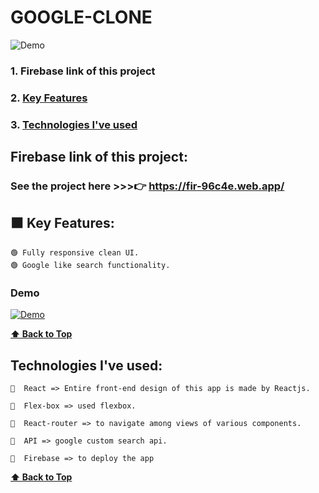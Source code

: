 # GOOGLE-CLONE

![Demo](https://user-images.githubusercontent.com/46050946/121802689-419f9600-cc5b-11eb-9559-99ea1cdf72d4.png)

### 1. Firebase link of this project
### 2. [Key Features](#key-features) 
### 3. [Technologies I've used](#technologies-ive-used)
 

## Firebase link of this project:  
   ### See the project here >>>👉   https://fir-96c4e.web.app/

## ⬛️ Key Features:

    🟢 Fully responsive clean UI.
    🟢 Google like search functionality.
  
  ### Demo
  
  [![Demo](https://user-images.githubusercontent.com/46050946/121802689-419f9600-cc5b-11eb-9559-99ea1cdf72d4.png)](https://user-images.githubusercontent.com/46050946/121802291-216ed780-cc59-11eb-9190-c97aaaf03023.mp4)
  
  **[⬆ Back to Top](#google-clone)**

## Technologies I've used:

    🔷  React => Entire front-end design of this app is made by Reactjs.

    🔷  Flex-box => used flexbox.

    🔷  React-router => to navigate among views of various components.

    🔷  API => google custom search api.

    🔷  Firebase => to deploy the app
    
    
  **[⬆ Back to Top](#google-clone)**

